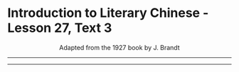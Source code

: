 # Introduction to Literary Chinese - Lesson 27, Text 3

<center>Adapted from the 1927 book by J. Brandt</center>

---

---
